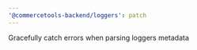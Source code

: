 ```yaml
---
'@commercetools-backend/loggers': patch
---
```


Gracefully catch errors when parsing loggers metadata
